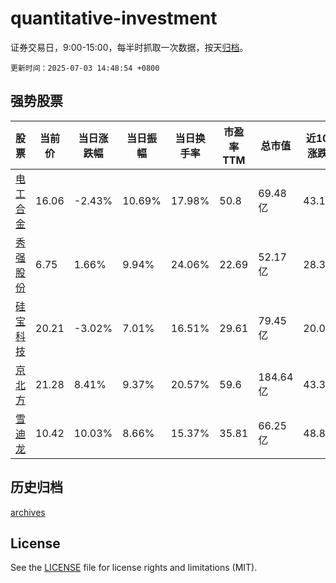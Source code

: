 # quantitative-investment

证券交易日，9:00-15:00，每半时抓取一次数据，按天[归档](archives)。

`更新时间：2025-07-03 14:48:54 +0800`

## 强势股票

|股票|当前价|当日涨跌幅|当日振幅|当日换手率|市盈率TTM|总市值|近10日涨跌幅|
|----|----|----|----|----|----|----|----|
|[电工合金](https://xueqiu.com/S/SZ300697)|16.06|-2.43%|10.69%|17.98%|50.8|69.48亿|43.14%|
|[秀强股份](https://xueqiu.com/S/SZ300160)|6.75|1.66%|9.94%|24.06%|22.69|52.17亿|28.33%|
|[硅宝科技](https://xueqiu.com/S/SZ300019)|20.21|-3.02%|7.01%|16.51%|29.61|79.45亿|20.08%|
|[京北方](https://xueqiu.com/S/SZ002987)|21.28|8.41%|9.37%|20.57%|59.6|184.64亿|43.3%|
|[雪迪龙](https://xueqiu.com/S/SZ002658)|10.42|10.03%|8.66%|15.37%|35.81|66.25亿|48.86%|

## 历史归档

[archives](archives)

## License

See the [LICENSE](LICENSE) file for license rights and limitations (MIT).